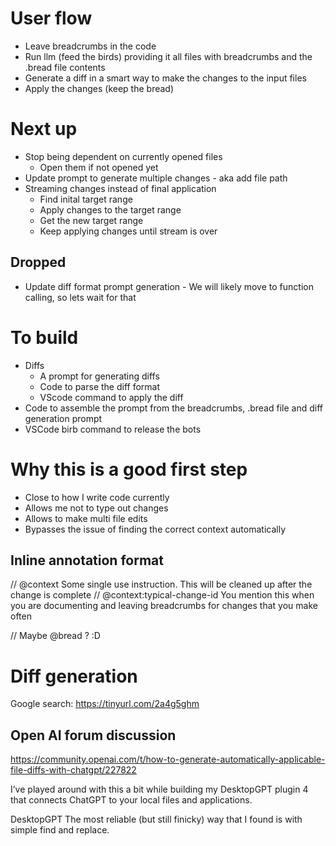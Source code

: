 # User flow
- Leave breadcrumbs in the code
- Run llm (feed the birds) providing it all files with breadcrumbs and the .bread file contents
- Generate a diff in a smart way to make the changes to the input files
- Apply the changes (keep the bread)

# Next up
- Stop being dependent on currently opened files
  - Open them if not opened yet
- Update prompt to generate multiple changes - aka add file path
- Streaming changes instead of final application
  - Find inital target range
  - Apply changes to the target range
  - Get the new target range
  - Keep applying changes until stream is over

## Dropped
- Update diff format prompt generation - We will likely move to function calling, so lets wait for that

# To build
- Diffs
  - A prompt for generating diffs
  - Code to parse the diff format
  - VScode command to apply the diff
- Code to assemble the prompt from the breadcrumbs, .bread file and diff generation prompt
- VSCode birb command to release the bots

# Why this is a good first step
- Close to how I write code currently
- Allows me not to type out changes
- Allows to make multi file edits
- Bypasses the issue of finding the correct context automatically

## Inline annotation format
// @context Some single use instruction. This will be cleaned up after the change is complete
// @context:typical-change-id You mention this when you are documenting and leaving breadcrumbs for changes that you make often

// Maybe @bread ? :D

# Diff generation
Google search: https://tinyurl.com/2a4g5ghm

## Open AI forum discussion

https://community.openai.com/t/how-to-generate-automatically-applicable-file-diffs-with-chatgpt/227822

I’ve played around with this a bit while building my DesktopGPT plugin 4 that connects ChatGPT to your local files and applications.

DesktopGPT
The most reliable (but still finicky) way that I found is with simple find and replace. 

